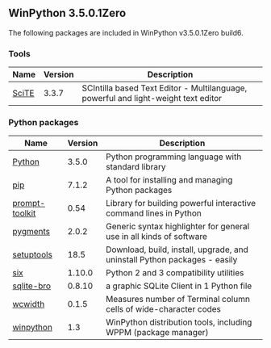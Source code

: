 ## WinPython 3.5.0.1Zero 

The following packages are included in WinPython v3.5.0.1Zero build6.

### Tools

Name | Version | Description
-----|---------|------------
[SciTE](http://www.scintilla.org/SciTE.html) | 3.3.7 | SCIntilla based Text Editor - Multilanguage, powerful and light-weight text editor

### Python packages

Name | Version | Description
-----|---------|------------
[Python](http://www.python.org/) | 3.5.0 | Python programming language with standard library
[pip](http://pypi.python.org/pypi/pip) | 7.1.2 | A tool for installing and managing Python packages
[prompt-toolkit](http://pypi.python.org/pypi/prompt-toolkit) | 0.54 | Library for building powerful interactive command lines in Python
[pygments](http://pygments.org) | 2.0.2 | Generic syntax highlighter for general use in all kinds of software
[setuptools](http://pypi.python.org/pypi/setuptools) | 18.5 | Download, build, install, upgrade, and uninstall Python packages - easily
[six](http://pypi.python.org/pypi/six) | 1.10.0 | Python 2 and 3 compatibility utilities
[sqlite-bro](http://pypi.python.org/pypi/sqlite-bro) | 0.8.10 | a graphic SQLite Client in 1 Python file
[wcwidth](http://pypi.python.org/pypi/wcwidth) | 0.1.5 | Measures number of Terminal column cells of wide-character codes
[winpython](http://winpython.github.io/) | 1.3 | WinPython distribution tools, including WPPM (package manager)